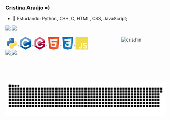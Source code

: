 ### Cristina Araújo =)

- 🌱 Estudando: Python, C++, C, HTML, CSS, JavaScript;

<div>
  <a href="https://github.com/CristinaAraujo">
  <img height="150em" src="https://github-readme-stats.vercel.app/api?username=CristinaAraujo&show_icons=true&theme=dracula&include_all_commits=true&count_private=true"/>
  <img height="150em" src="https://github-readme-stats.vercel.app/api/top-langs/?username=CristinaAraujo&layout=compact&langs_count=7&theme=dark"/>
</div>
  
<div style="display: inline_block"><br>
  <img align="center" alt="Cris-Python" height="40" width="40" src="https://raw.githubusercontent.com/devicons/devicon/master/icons/python/python-original.svg">
  <img align="center" alt="Cris-c" height="40" width="40" src="https://raw.githubusercontent.com/devicons/devicon/master/icons/c/c-original.svg">
  <img align="center" alt="Cris-cplusplus" height="40" width="40" src="https://raw.githubusercontent.com/devicons/devicon/master/icons/cplusplus/cplusplus-original.svg">
  <img align="center" alt="Cris-HTML" height="40" width="40" src="https://raw.githubusercontent.com/devicons/devicon/master/icons/html5/html5-original.svg">
  <img align="center" alt="Cris-CSS" height="40" width="40"                                                    src="https://raw.githubusercontent.com/devicons/devicon/master/icons/css3/css3-original.svg">
  <img align="center" alt="Cris-Js" height="40" width="40" src="https://raw.githubusercontent.com/devicons/devicon/master/icons/javascript/javascript-plain.svg">
  <img align="right" alt="cris:hin" height="140" width="140" src="https://i.pinimg.com/originals/da/10/24/da102467ed6338679d085fbfec98fe41.jpg">
</div
  
##
  
<div>
   <a href="https://discord.gg/vzgFgHRN" target="_blank"><img src="https://img.shields.io/badge/Discord-7289DA?style=for-the-badge&logo=discord&logoColor=white" target="_blank">
   <a href="https://instagram.com/rosembergx" target="_blank"><img src="https://img.shields.io/badge/-Instagram-%23E4405F?style=for-the-badge&logo=instagram&logoColor=white" target="_blank"></a>
     
   ![Snake animation](https://github.com/leticiarosemberg/leticiarosemberg/blob/output/github-contribution-grid-snake.svg)
</div>

